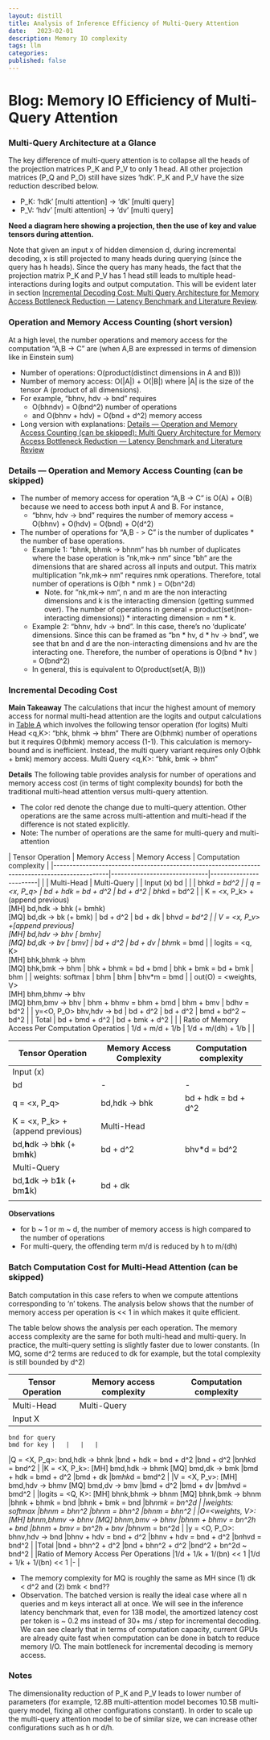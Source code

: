 ```yaml
---
layout: distill
title: Analysis of Inference Efficiency of Multi-Query Attention
date:   2023-02-01
description: Memory IO complexity
tags: llm 
categories: 
published: false
---
```


# Blog: Memory IO Efficiency of Multi-Query Attention 



### Multi-Query Architecture at a Glance

The key difference of multi-query attention is to collapse all the heads of the projection matrices P_K and P_V to only 1 head. All other projection matrices (P_Q and P_O) still have sizes ‘hdk’. P_K and P_V have the size reduction described below. 

* P_K: ‘hdk’ [multi attention] → ‘dk’ [multi query]
* P_V: ‘hdv’ [multi attention] → ‘dv’ [multi query]



**Need a diagram here showing a projection, then the use of key and value tensors during attention.**

Note that given an input x of hidden dimension d, during incremental decoding, x is still projected to many heads during querying (since the query has h heads). Since the query has many heads, the fact that the projection matrix P_K and P_V has 1 head still leads to multiple head-interactions during logits and output computation. This will be evident later in section [Incremental Decoding Cost: Multi Query Architecture for Memory Access Bottleneck Reduction — Latency Benchmark and Literature Review](https://quip.com/ERHxAblxndub#temp:C:cJDc8467b94424e4362a59476323).



### Operation and Memory Access Counting (short version)

At a high level, the number operations and memory access for the computation “A,B → C” are (when A,B are expressed in terms of dimension like in Einstein sum)

* Number of operations: O(product(distinct dimensions in A and B)))
* Number of memory access: O(|A|) + O(|B|) where |A| is the size of the tensor A (product of all dimensions).
* For example, “bhnv, hdv → bnd” requires
    * O(bhndv) = O(bnd^2) number of operations
    * and O(bhnv + hdv) = O(bnd + d^2) memory access
* Long version with explanations: [Details — Operation and Memory Access Counting (can be skipped): Multi Query Architecture for Memory Access Bottleneck Reduction — Latency Benchmark and Literature Review](https://quip.com/ERHxAblxndub#temp:C:cJD1790d72e0231402a912f9c6c6)



### Details — Operation and Memory Access Counting (can be skipped)

* The number of memory access for operation “A,B → C” is O(A) + O(B) because we need to access both input A and B. For instance, 
    * “bhnv, hdv → bnd” requires the number of memory access = O(bhnv) + O(hdv) = O(bnd) + O(d^2) 
* The number of operations for “A,B - > C” is the number of duplicates * the number of base operations.
    * Example 1: “bhnk, bhmk → bhnm“ has bh number of duplicates where the base operation is ”nk,mk→ nm“ since ”bh“ are the dimensions that are shared across all inputs and output. This matrix multiplication ”nk,mk→ nm“ requires nmk operations. Therefore, total number of operations is O(bh * nmk ) = O(bn^2d)
        * Note. for ”nk,mk→ nm“, n and m are the non interacting dimensions and k is the interacting dimension (getting summed over). The number of operations in general = product(set(non-interacting dimensions)) * interacting dimension = nm * k.
    * Example 2: “bhnv, hdv → bnd”. In this case, there’s no ‘duplicate’ dimensions. Since this can be framed as “bn * hv, d * hv → bnd”, we see that bn and d are the non-interacting dimensions and hv are the interacting one. Therefore, the number of operations is O(bnd * hv ) = O(bnd^2)
    * In general, this is equivalent to O(product(set(A, B)))



### Incremental Decoding Cost

**Main Takeaway**
The calculations that incur the highest amount of memory access for normal multi-head attention are the logits and output calculations in [Table A](https://quip-amazon.com/ERHxAblxndub/Multi-Query-Architecture-for-Memory-Access-Bottleneck-Reduction-Literature-Review-and-Latency-Benchmark#temp:C:cJD5f1ee57d0f60445cb0d3203c3) which involves the following tensor operation (for logits)
Multi Head        <q,K>: “bhk, bhmk → bhm”
There are O(bhmk) number of operations but it requires O(bhmk) memory access (1-1). This calculation is memory-bound and is inefficient. Instead, the multi query variant requires only O(bhk + bmk) memory access.
Multi Query      <q,K>: “bhk, bmk → bhm”


**Details**
The following table provides analysis for number of operations and memory access cost (in terms of tight complexity bounds) for both the traditional multi-head attention versus multi-query attention.

* The color red denote the change due to multi-query attention. Other operations are the same across multi-attention and multi-head if the difference is not stated explicitly.
* Note: The number of operations are the same for multi-query and multi-attention



| Tensor Operation                                                                              | Memory Access | Memory Access | Computation complexity |
|-----------------------------------------------------------------------------------------------|------------------------------|------------------------|
|                                                                                               | Multi-Head                   | Multi-Query            |
| Input (x) bd                                                                                  |                              |                        | bhk*d = bd^2           |
| q = <x, P_q>                                                                                  | bd + hdk = bd + d^2          | bd + d^2               | bhk*d = bd^2           |
| K = <x, P_k> + (append previous) <br> [MH] bd,hdk → bhk (+ bmhk) <br> [MQ] bd,dk → bk (+ bmk) | bd + d^2                     | bd + dk | bhv*d = bd^2 |
| V = <x, P_v> +[append previous] <br> [MH] bd,hdv → bhv [ bmhv] <br> [MQ] bd,dk → bv [ bmv]              | bd + d^2                     | bd + dv | bhm*k = bmd |
| logits = <q, K> <br> [MH] bhk,bhmk → bhm <br> [MQ] bhk,bmk → bhm                                        | bhk + bhmk = bd + bmd        | bhk + bmk = bd + bmk | bhm |
| weights: softmax                                                                              | bhm                          | bhm                    | bhv*m = bmd            |
| out(O) = <weights, V> <br> [MH] bhm,bhmv → bhv <br> [MQ] bhm,bmv → bhv                                  | bhm + bhmv = bhm + bmd       | bhm + bmv | bdhv = bd^2 |
| y=<O, P_O> bhv,hdv → bd                                                                       | bd + d^2                     | bd + d^2               | bmd + bd^2 ~ bd^2     |
| Total                                                                                         | bd + bmd + d^2               | bd + bmk + d^2         |                        |
| Ratio of Memory Access Per Computation Operatios                                              | 1/d + m/d + 1/b              | 1/d + m/(dh) + 1/b |                        |


|Tensor Operation	|Memory Access Complexity	|Computation complexity	|
|---	|---	|---	|
|Input (x)
     bd	|-	|-	|bhk*d = bd^2	|
|q = <x, P_q>	|bd,hdk → bhk	|bd + hdk = bd + d^2	|bhk*d = bd^2	|
|K = <x, P_k> + (append previous)	|Multi-Head
 bd,**h**dk → b**h**k (+ bm**h**k)	|bd + d^2	|bhv*d = bd^2	|
|Multi-Query
bd,**1**dk → b**1**k (+ bm**1**k)	|bd + dk	|
|	|	|	|	|





**Observations**

* for b ~ 1 or m ~ d, the number of memory access is high compared to the number of operations
* For multi-query, the offending term m/d is reduced by h to m/(dh)



### Batch Computation Cost for Multi-Head Attention (can be skipped)

Batch computation in this case refers to when we compute attentions corresponding to ‘n’ tokens. The analysis below shows that the number of memory access per operation is << 1 in which makes it quite efficient.

The table below shows the analysis per each operation. The memory access complexity are the same for both multi-head and multi-query. In practice, the multi-query setting is slightly faster due to lower constants. (In MQ, some d^2 terms are reduced to dk for example, but the total complexity is still bounded by d^2)

|Tensor Operation	|Memory access complexity	|Computation complexity	|
|---	|---	|---	|
|Multi-Head	|Multi-Query	|
|Input X
    bnd for query 
    bmd for key	|	|	|	|
|Q = <X, P_q>:
     bnd,hdk → bhnk	|bnd + hdk = bnd + d^2	|bnd + d^2	|bn*hk*d = bnd^2	|
|K = <X, P_k>:
     [MH] bmd,hdk → bhmk
     [MQ] bmd,dk → bmk	|bmd + hdk = bmd + d^2	|bmd + dk	|bm*hk*d = bmd^2	|
|V = <X, P_v>:
     [MH] bmd,hdv → bhmv
     [MQ] bmd,dv → bmv	|bmd + d^2	|bmd + dv	|bm*hv*d = bmd^2	|
|logits = <Q, K>:
     [MH] bhnk,bhmk → bhnm
     [MQ] bhnk,bmk → bhnm	|bhnk + bhmk = bnd	|bhnk + bmk = bnd	|bh*n*m*k = bn^2d	|
|weights: softmax	|bhnm = bhn^2	|bhnm = bhn^2	|bhnm = bhn^2	|
|O=<weights, V>:
     [MH] bhnm,bhmv → bhnv
     [MQ] bhnm,bmv → bhnv	|bhnm + bhmv = bn^2h + bnd	|bhnm + bmv = bn^2h + bnv	|bh*n*v*m = bn^2d	|
|y = <O, P_O>:
     bhnv,hdv → bnd	|bhnv + hdv = bnd + d^2	|bhnv + hdv = bnd + d^2	|b*n*hvd = bnd^2	|
|Total	|bnd + bhn^2 + d^2	|bnd + bhn^2 + d^2	|bnd^2 + bn^2d ~ bnd^2	|
|Ratio of Memory Access Per Operations	|1/d + 1/k + 1/(bn) << 1	|1/d + 1/k + 1/(bn) << 1	|-	|

* The memory complexity for MQ is roughly the same as MH since (1) dk < d^2 and (2) bmk < bnd??
* Observation. The batched version is really the ideal case where all n queries and m keys interact all at once. We will see in the inference latency benchmark that, even for 13B model, the amortized latency cost per token is ~ 0.2 ms instead of 30+ ms / step for incremental decoding. We can see clearly that in terms of computation capacity, current GPUs are already quite fast when computation can be done in batch to reduce memory I/O. The main bottleneck for incremental decoding is memory access.





### Notes


The dimensionality reduction of P_K and P_V leads to lower number of parameters (for example, 12.8B multi-attention model becomes 10.5B multi-query model, fixing all other configurations constant). In order to scale up the multi-query attention model to be of similar size, we can increase other configurations such as h or d/h.
